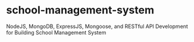 # school-management-system
NodeJS, MongoDB, ExpressJS, Mongoose, and RESTful API Development for Building School Management System
